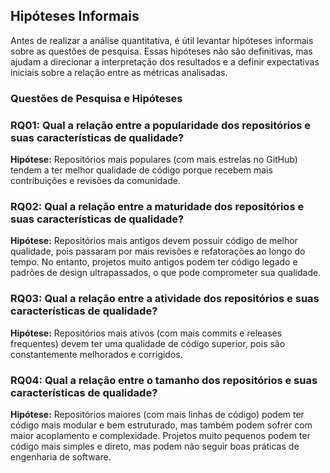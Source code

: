## Hipóteses Informais  

Antes de realizar a análise quantitativa, é útil levantar hipóteses informais sobre as questões de pesquisa. Essas hipóteses não são definitivas, mas ajudam a direcionar a interpretação dos resultados e a definir expectativas iniciais sobre a relação entre as métricas analisadas.  

### Questões de Pesquisa e Hipóteses  

### RQ01: Qual a relação entre a popularidade dos repositórios e suas características de qualidade?  
**Hipótese:** Repositórios mais populares (com mais estrelas no GitHub) tendem a ter melhor qualidade de código porque recebem mais contribuições e revisões da comunidade. 

### RQ02: Qual a relação entre a maturidade dos repositórios e suas características de qualidade?  
**Hipótese:** Repositórios mais antigos devem possuir código de melhor qualidade, pois passaram por mais revisões e refatorações ao longo do tempo. No entanto, projetos muito antigos podem ter código legado e padrões de design ultrapassados, o que pode comprometer sua qualidade.  

### RQ03: Qual a relação entre a atividade dos repositórios e suas características de qualidade?  
**Hipótese:** Repositórios mais ativos (com mais commits e releases frequentes) devem ter uma qualidade de código superior, pois são constantemente melhorados e corrigidos. 

### RQ04: Qual a relação entre o tamanho dos repositórios e suas características de qualidade?  
**Hipótese:** Repositórios maiores (com mais linhas de código) podem ter código mais modular e bem estruturado, mas também podem sofrer com maior acoplamento e complexidade. Projetos muito pequenos podem ter código mais simples e direto, mas podem não seguir boas práticas de engenharia de software.  
